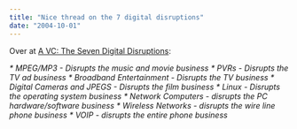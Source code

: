```yaml
---
title: "Nice thread on the 7 digital disruptions"
date: "2004-10-01"
---
```


Over at [A VC: The Seven Digital Disruptions](http://avc.blogs.com/a_vc/2004/09/the_seven_digit.html "A VC: The Seven Digital Disruptions"):

_\* MPEG/MP3 - Disrupts the music and movie business \* PVRs - Disrupts the TV ad business \* Broadband Entertainment - Disrupts the TV business \* Digital Cameras and JPEGS - Disrupts the film business \* Linux - Disrupts the operating system business \* Network Computers - disrupts the PC hardware/software business \* Wireless Networks - disrupts the wire line phone business \* VOIP - disrupts the entire phone business_
